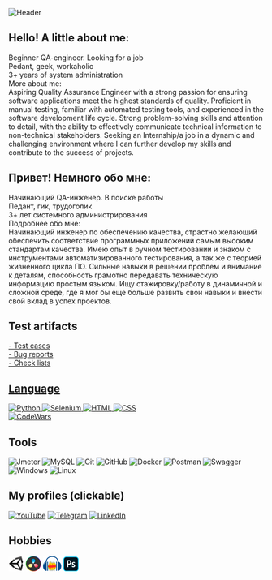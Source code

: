 ![Header](https://github.com/FDDQA/FDDQA/blob/main/Assets/logo.png)
## Hello! A little about me:
Beginner QA-engineer. Looking for a job </br>
Pedant, geek, workaholic </br>
3+ years of system administration</br>
More about me:</br>
Aspiring Quality Assurance Engineer with a strong passion for ensuring software applications meet the highest standards of quality.
Proficient in manual testing, familiar with automated testing tools, and experienced in the software development life cycle.
Strong problem-solving skills and attention to detail, with the ability to effectively communicate technical information to non-technical stakeholders.
Seeking an Internship/a job in a dynamic and challenging environment where I can further develop my skills and contribute to the success of projects.
## Привет! Немного обо мне:
Начинающий QA-инженер. В поиске работы </br>
Педант, гик, трудоголик </br>
3+ лет системного администрирования </br>
Подробнее обо мне: </br>
Начинающий инженер по обеспечению качества, страстно желающий обеспечить соответствие программных приложений самым высоким стандартам качества.
Имею опыт в ручном тестировании и знаком с инструментами автоматизированного тестирования, а так же с теорией жизненного цикла ПО.
Сильные навыки в решении проблем и внимание к деталям, способность грамотно передавать техническую информацию простым языком.
Ищу стажировку/работу в динамичной и сложной среде, где я мог бы еще больше развить свои навыки и внести свой вклад в успех проектов. 
## Test artifacts
<a href = "https://github.com/FDDQA/FDDQA/tree/main/Test%20cases">- Test cases </br>
<a href = "https://github.com/FDDQA/FDDQA/tree/main/Bug%20reports">- Bug reports </br>
<a href = "https://github.com/FDDQA/FDDQA/tree/main/Checklists">- Check lists </br>
## Language
![Python](https://img.shields.io/badge/-Python-090909?style=for-the-badge&logo=Python)
![Selenium](https://img.shields.io/badge/-Selenium-090909?style=for-the-badge&logo=Selenium)
![HTML](https://img.shields.io/badge/-HTML-090909?style=for-the-badge&logo=HTML5)
![CSS](https://img.shields.io/badge/-CSS-090909?style=for-the-badge&logo=CSS3)
</br>
[![CodeWars](https://www.codewars.com/users/DmitryF/badges/small)](https://www.codewars.com/users/DmitryF)
## Tools
![Jmeter](https://img.shields.io/badge/-Jmeter-090909?style=for-the-badge&logo=Apache)
![MySQL](https://img.shields.io/badge/-MySQL-090909?style=for-the-badge&logo=MySQL)
![Git](https://img.shields.io/badge/-Git-090909?style=for-the-badge&logo=Git)
![GitHub](https://img.shields.io/badge/-GitHub-090909?style=for-the-badge&logo=GitHub)
![Docker](https://img.shields.io/badge/-Docker-090909?style=for-the-badge&logo=Docker)
![Postman](https://img.shields.io/badge/-Postman-090909?style=for-the-badge&logo=Postman)
![Swagger](https://img.shields.io/badge/-Swagger-090909?style=for-the-badge&logo=Swagger)
![Windows](https://img.shields.io/badge/-Windows-090909?style=for-the-badge&logo=Windows&logoColor=blue)
![Linux](https://img.shields.io/badge/-Linux-090909?style=for-the-badge&logo=Linux)
## My profiles (clickable)
[![YouTube](https://img.shields.io/badge/-YouTube-090909?style=for-the-badge&logo=YouTube&logoColor=firebrick)](https://www.youtube.com/channel/UC1mMX5nDu7uEQNDmcIf4Cpw)
[![Telegram](https://img.shields.io/badge/-Telegram-090909?style=for-the-badge&logo=Telegram)](https://t.me/Dmitrii_FDD)
[![LinkedIn](https://img.shields.io/badge/-LinkedIn-090909?style=for-the-badge&logo=LinkedIn)](https://www.linkedin.com/in/dmitrii-falaleev-308134237/)
## Hobbies
![Unity](https://github.com/FDDQA/FDDQA/blob/main/Assets/unity.png)
![Davinci Resolve](https://github.com/FDDQA/FDDQA/blob/main/Assets/davinci.png)
![Audacity](https://github.com/FDDQA/FDDQA/blob/main/Assets/audacity.png)
![Photoshop](https://github.com/FDDQA/FDDQA/blob/main/Assets/ps.png)
